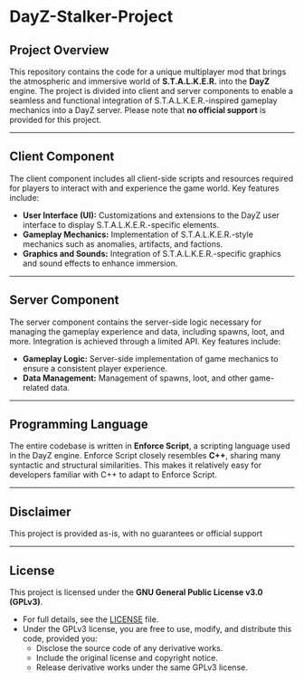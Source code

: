 # DayZ-Stalker-Project

## Project Overview
This repository contains the code for a unique multiplayer mod that brings the atmospheric and immersive world of **S.T.A.L.K.E.R.** into the **DayZ** engine. The project is divided into client and server components to enable a seamless and functional integration of S.T.A.L.K.E.R.-inspired gameplay mechanics into a DayZ server. Please note that **no official support** is provided for this project.

---

## Client Component
The client component includes all client-side scripts and resources required for players to interact with and experience the game world. Key features include:

- **User Interface (UI):** Customizations and extensions to the DayZ user interface to display S.T.A.L.K.E.R.-specific elements.
- **Gameplay Mechanics:** Implementation of S.T.A.L.K.E.R.-style mechanics such as anomalies, artifacts, and factions.
- **Graphics and Sounds:** Integration of S.T.A.L.K.E.R.-specific graphics and sound effects to enhance immersion.

---

## Server Component
The server component contains the server-side logic necessary for managing the gameplay experience and data, including spawns, loot, and more. Integration is achieved through a limited API. Key features include:

- **Gameplay Logic:** Server-side implementation of game mechanics to ensure a consistent player experience.
- **Data Management:** Management of spawns, loot, and other game-related data.

---

## Programming Language
The entire codebase is written in **Enforce Script**, a scripting language used in the DayZ engine. Enforce Script closely resembles **C++**, sharing many syntactic and structural similarities. This makes it relatively easy for developers familiar with C++ to adapt to Enforce Script.

---

## Disclaimer
This project is provided as-is, with no guarantees or official support

---

## License
This project is licensed under the **GNU General Public License v3.0 (GPLv3)**.
- For full details, see the [LICENSE](LICENSE) file.
- Under the GPLv3 license, you are free to use, modify, and distribute this code, provided you:
  - Disclose the source code of any derivative works.
  - Include the original license and copyright notice.
  - Release derivative works under the same GPLv3 license.
